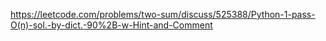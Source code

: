 https://leetcode.com/problems/two-sum/discuss/525388/Python-1-pass-O(n)-sol.-by-dict.-90%2B-w-Hint-and-Comment